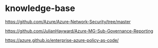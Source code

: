 # knowledge-base
https://github.com/Azure/Azure-Network-Security/tree/master


https://github.com/JulianHayward/Azure-MG-Sub-Governance-Reporting


https://azure.github.io/enterprise-azure-policy-as-code/

